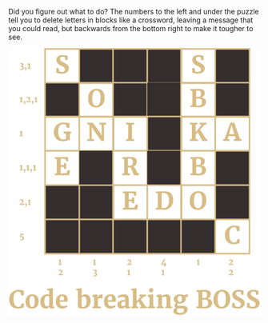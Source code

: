 Did you figure out what to do? The numbers to the left and under the puzzle tell you to delete letters in blocks like a crossword, leaving a message that you could read, but backwards from the bottom right to make it tougher to see.

![](Tom-solution-grid-1-768x814.png)
